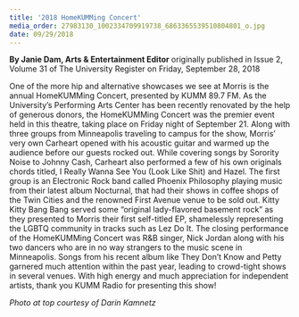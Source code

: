 ```yaml
---
title: '2018 HomeKUMMing Concert'
media_order: 27983130_1002334709919738_6863365539510804801_o.jpg
date: 09/29/2018
---
```


**By Janie Dam, Arts & Entertainment Editor** originally published in Issue 2, Volume 31 of The University Register on Friday, September 28, 2018

One of the more hip and alternative showcases we see at Morris is the annual HomeKUMMing Concert, presented by KUMM 89.7 FM. As the University’s Performing Arts Center has been recently renovated by the help of generous donors, the HomeKUMMing Concert was the premier event held in this theatre, taking place on Friday night of September 21. Along with three groups from Minneapolis traveling to campus for the show, Morris’ very own Carheart opened with his acoustic guitar and warmed up the audience before our guests rocked out. While covering songs by Sorority Noise to Johnny Cash, Carheart also performed a few of his own originals chords titled, I Really Wanna See You (Look Like Shit) and Hazel. The first group is an Electronic Rock band called Phoenix Philosophy playing music from their latest album Nocturnal, that had their shows in coffee shops of the Twin Cities and the renowned First Avenue venue to be sold out. Kitty Kitty Bang Bang served some “original lady-flavored basement rock” as they presented to Morris their first self-titled EP, shamelessly representing the LGBTQ community in tracks such as Lez Do It. The closing performance of the HomeKUMMing Concert was R&B singer, Nick Jordan along with his two dancers who are in no way strangers to the music scene in Minneapolis. Songs from his recent album like They Don’t Know and Petty garnered much attention within the past year, leading to crowd-tight shows in several venues. With high energy and much appreciation for independent artists, thank you KUMM Radio for presenting this show!

_Photo at top courtesy of Darin Kamnetz_